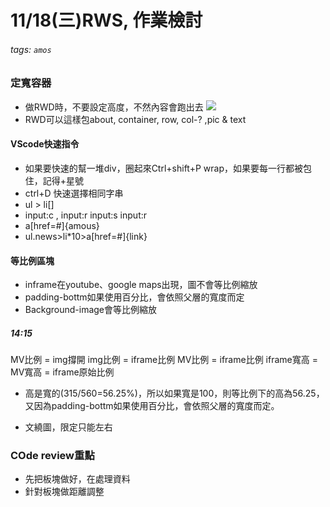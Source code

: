 # 11/18(三)RWS, 作業檢討
###### tags: `amos`

### 定寬容器
* 做RWD時，不要設定高度，不然內容會跑出去
![](https://i.imgur.com/T6FEPOR.png)
* RWD可以這樣包about, container, row, col-? ,pic & text

#### VScode快速指令
* 如果要快速的幫一堆div，圈起來Ctrl+shift+P wrap，如果要每一行都被包住，記得+星號
* ctrl+D 快速選擇相同字串
* ul > li[]
* input:c , input:r input:s input:r
* a[href=#]{amous}
* ul.news>li*10>a[href=#]{link}

#### 等比例區塊
* inframe在youtube、google maps出現，圖不會等比例縮放
* padding-bottm如果使用百分比，會依照父層的寬度而定
* Background-image會等比例縮放

##### 14:15

MV比例 = img撐開
img比例 = iframe比例
MV比例 = iframe比例
iframe寬高 = MV寬高 = iframe原始比例

* 高是寬的(315/560=56.25%)，所以如果寬是100，則等比例下的高為56.25，又因為padding-bottm如果使用百分比，會依照父層的寬度而定。

* 文繞圖，限定只能左右

### COde review重點
* 先把板塊做好，在處理資料
* 針對板塊做距離調整